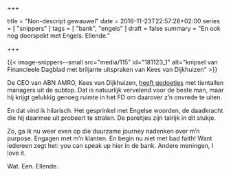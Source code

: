 +++

title = "Non-descript gewauwel"
date = 2018-11-23T22:57:28+02:00
series = [ "snippers" ]
tags = [ "bank", "engels" ] 
draft = false
summary = "En ook nog doorspekt met Engels. Ellende."

+++

{{< image-snippers--small src="media/115" id="181123_1" alt="knipsel van Financieele Dagblad met briljante uitspraken van Kees van Dijkhuizen" >}}

De CEO van ABN AMRO, Kees van Dijkhuizen, [heeft gedoetjes](https://www.rtlz.nl/beurs/artikel/4489946/onrust-abn-amro-zelfstandigheid-positie-van-dijkhuizen) met tientallen managers uit de subtop.
Dat is natuurlijk vervelend voor de beste man, maar hij krijgt gelukkig genoeg ruimte in het FD om daarover z’n onvrede te uiten.

En dat vind ik hilarisch. Het gesprinkel met Engelse woorden, de daadkracht die hij daarmee uit probeert te stralen. De pareltjes zijn talrijk in dit stukje.

Zo, ga ik nu weer even op die duurzame journey nadenken over m’n purpose. Engagen met m’n klanten. En begin nu niet met bad faith! Want iedereen zegt het: you can speak up hier in de bank. Andere meningen, I love it.

Wat. Een. Ellende.


	
